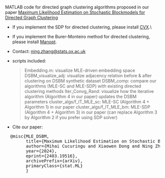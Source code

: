 
MATLAB code for directed graph clustering algorithms proposed in our paper [Maximum Likelihood Estimation on Stochastic Blockmodels
for Directed Graph Clustering](http://arxiv.org/abs/2403.19516)

- If you implement the SDP for directed clustering, please install [CVX](https://cvxr.com/cvx/).\
- If you implement the Burer-Monteiro method for directed clustering, please install [Manopt](https://www.manopt.org/tutorial.html).

- Contact: ning.zhang@stats.ox.ac.uk

* scripts included:
  > Embedding.m: visualize MLE-driven embedding space
  > DSBM_visualize_adj: visualize adjacency relation before & after clustering on DSBM synthetic dataset
  > DSBM_comp: compare our algorithms (MLE-SC and MLE-SDP) with existing directed clustering methods
  > Iter_Convg_Rand: visualize how the iterative algorithm (Algorithm 4 in our paper) updates the DSBM parameters
  > cluster_algs/f_IT_MLE_sc: MLE-SC (Algorithm 4 + Algorithm 1) in our paper
  > cluster_algs/f_IT_MLE_bm: MLE-SDP (Algorithm 4 + Algorithm 3) in our paper (can replace Algorithm 3 by Algorithm 2 if you prefer using SDP solver)
* Cite our paper:
<pre>
  @misc{MLE_DSBM,
        title={Maximum Likelihood Estimation on Stochastic Blockmodels for Directed Graph Clustering}, 
        author={Mihai Cucuringu and Xiaowen Dong and Ning Zhang},
        year={2024},
        eprint={2403.19516},
        archivePrefix={arXiv},
        primaryClass={stat.ML}
        }
<pre>
